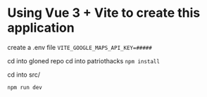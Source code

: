 # Using Vue 3 + Vite to create this application

create a .env file
`VITE_GOOGLE_MAPS_API_KEY=#####`

cd into gloned repo
cd into patriothacks
`npm install`

cd into src/ 
```bash
npm run dev
```
